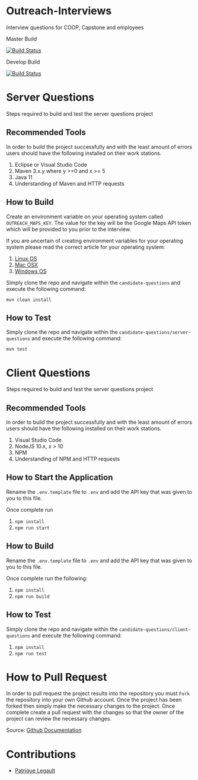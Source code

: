 # Outreach-Interviews
Interview questions for COOP, Capstone and employees  

Master Build

[![Build Status](https://travis-ci.com/AES-Outreach/Outreach-Interviews.svg?token=Q2Kk8fYfCWzCrC5pSjcD&branch=master)](https://travis-ci.com/AES-Outreach/Outreach-Interviews)

Develop Build

[![Build Status](https://travis-ci.com/AES-Outreach/Outreach-Interviews.svg?token=Q2Kk8fYfCWzCrC5pSjcD&branch=develop)](https://travis-ci.com/AES-Outreach/Outreach-Interviews)

# Server Questions

Steps required to build and test the server questions project

## Recommended Tools

In order to build the project successfully and with the least amount of errors users should have the following installed on their work stations.

1. Eclipse or Visual Studio Code
2. Maven 3.x.y where y >=0 and x >= 5
3. Java 11
4. Understanding of Maven and HTTP requests

## How to Build
 Create an environment variable on your operating system called `OUTREACH_MAPS_KEY`. The value for the key will be the Google Maps API token which will be provided to you prior to the interview.

 If you are uncertain of creating environment variables for your operating system please read the correct article for your operating system:
 1. [Linux OS](https://www.digitalocean.com/community/tutorials/how-to-read-and-set-environmental-and-shell-variables-on-a-linux-vps)
 2. [Mac OSX](https://medium.com/@himanshuagarwal1395/setting-up-environment-variables-in-macos-sierra-f5978369b255)
 3. [Windows OS](https://helpdeskgeek.com/how-to/create-custom-environment-variables-in-windows/)

 Simply clone the repo and navigate within the `candidate-questions` and execute the following command:

 `mvn clean install`

 ## How to Test

 Simply clone the repo and navigate within the `candidate-questions/server-questions` and execute the following command:

 `mvn test`

 # Client Questions

Steps required to build and test the server questions project

## Recommended Tools

In order to build the project successfully and with the least amount of errors users should have the following installed on their work stations.

1. Visual Studio Code
2. NodeJS 10.x, x > 10
3. NPM
4. Understanding of NPM and HTTP requests

 ## How to Start the Application
 Rename the `.env.template` file to `.env` and add the API key that was given to you to this file.

 Once complete run 
 1. `npm install`
 2. `npm run start`

 ## How to Build
 Rename the `.env.template` file to `.env` and add the API key that was given to you to this file.

 Once complete run the following:
 1. `npm install`
 2. `npm run build`

 ## How to Test

 Simply clone the repo and navigate within the `candidate-questions/client-questions` and execute the following command:

 1. `npm install` 
 2. `npm run test`

 # How to Pull Request

 In order to pull request the project results into the repository you must `Fork` the repository into your own Github account. Once the project has been forked then simply make the necessary changes to the project. Once complete create a pull request with the changes so that the owner of the project can review the necessary changes.

 Source: [Github Documentation](https://help.github.com/en/articles/fork-a-repo)

 # Contributions

- [Patrique Legault](mailto:patrique.legault@uottawa.ca)




